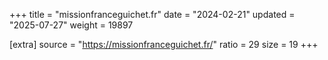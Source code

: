 +++
title = "missionfranceguichet.fr"
date = "2024-02-21"
updated = "2025-07-27"
weight = 19897

[extra]
source = "https://missionfranceguichet.fr/"
ratio = 29
size = 19
+++

